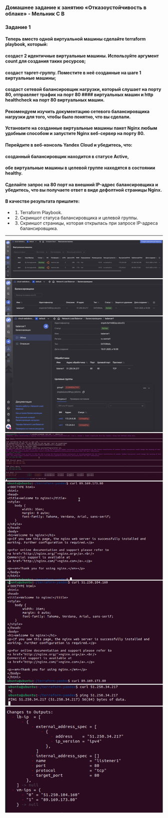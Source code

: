 ### Домашнее задание к занятию «Отказоустойчивость в облаке» - Мельник С В

### Задание 1

#### Теперь вместо одной виртуальной машины сделайте terraform playbook, который:

#### создаст 2 идентичные виртуальные машины. Используйте аргумент count для создания таких ресурсов;

#### создаст таргет-группу. Поместите в неё созданные на шаге 1 виртуальные машины;

#### создаст сетевой балансировщик нагрузки, который слушает на порту 80, отправляет трафик на порт 80 #### виртуальных машин и http healthcheck на порт 80 виртуальных машин.

#### Рекомендуем изучить документацию сетевого балансировщика нагрузки для того, чтобы было понятно, что вы сделали.

#### Установите на созданные виртуальные машины пакет Nginx любым удобным способом и запустите Nginx веб-сервер на порту 80.

#### Перейдите в веб-консоль Yandex Cloud и убедитесь, что:

#### созданный балансировщик находится в статусе Active,

#### обе виртуальные машины в целевой группе находятся в состоянии healthy.

#### Сделайте запрос на 80 порт на внешний IP-адрес балансировщика и убедитесь, что вы получаете ответ в виде дефолтной страницы Nginx.

#### В качестве результата пришлите:

- 1. Terraform Playbook.

- 2. Скриншот статуса балансировщика и целевой группы.

- 3. Скриншот страницы, которая открылась при запросе IP-адреса балансировщика.

---

![alt](https://github.com/DeluxWebSite/homework/blob/main/Снимок%20экрана%202025-01-19%20в%2016.44.33.png)
![alt](https://github.com/DeluxWebSite/homework/blob/main/Снимок%20экрана%202025-01-19%20в%2016.44.47.png)
![alt](https://github.com/DeluxWebSite/homework/blob/main/Снимок%20экрана%202025-01-19%20в%2016.45.03.png)
![alt](https://github.com/DeluxWebSite/homework/blob/main/Снимок%20экрана%202025-01-19%20в%2016.51.19.png)
![alt](https://github.com/DeluxWebSite/homework/blob/main/Снимок%20экрана%202025-01-19%20в%2016.53.40.png)
![alt](https://github.com/DeluxWebSite/homework/blob/main/Снимок%20экрана%202025-01-19%20в%2016.53.52.png)
![alt](https://github.com/DeluxWebSite/homework/blob/main/Снимок%20экрана%202025-01-19%20в%2016.56.08.png)
![alt](https://github.com/DeluxWebSite/homework/blob/main/Снимок%20экрана%202025-01-19%20в%2016.58.01.png)
